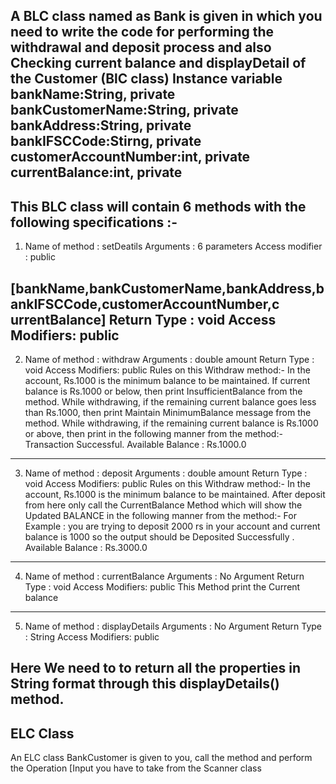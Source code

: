 A BLC class named as Bank is given in which you need to write the code for performing 
the withdrawal and deposit process and also Checking current balance and displayDetail of 
the Customer (BlC class)
Instance variable
bankName:String, private
bankCustomerName:String, private
bankAddress:String, private
bankIFSCCode:Stirng, private
customerAccountNumber:int, private
currentBalance:int, private
---------------------------------------------------
This BLC class will contain 6 methods with the following specifications :-
---------------------------------------------------
1. Name of method : setDeatils
Arguments : 6 parameters
Access modifier : public
 
[bankName,bankCustomerName,bankAddress,bankIFSCCode,customerAccountNumber,c
urrentBalance]
 Return Type : void
Access Modifiers: public
---------------------------------------------------
2. Name of method : withdraw
Arguments : double amount
Return Type : void
Access Modifiers: public
Rules on this Withdraw method:-
In the account, Rs.1000 is the minimum balance to be maintained.
If current balance is Rs.1000 or below, then print InsufficientBalance from the method.
While withdrawing, if the remaining current balance goes less than Rs.1000, then print 
Maintain MinimumBalance message from the method.
While withdrawing, if the remaining current balance is Rs.1000 or above, then print in the 
following manner from the method:-
Transaction Successful.
Available Balance : Rs.1000.0
--------------------------------------------------
3. Name of method : deposit
Arguments : double amount
Return Type : void
Access Modifiers: public 
Rules on this Withdraw method:-
In the account, Rs.1000 is the minimum balance to be maintained.
After deposit from here only call the CurrentBalance Method which will show the Updated 
BALANCE in the following manner from the method:-
For Example : you are trying to deposit 2000 rs in your account and current balance is 
1000 so the output should be 
 Deposited Successfully .
 Available Balance : Rs.3000.0
--------------------------------------------------
4. Name of method : currentBalance
Arguments : No Argument
Return Type : void
Access Modifiers: public
This Method print the Current balance
-------------------------------------------------
5. Name of method : displayDetails
Arguments : No Argument
Return Type : String
Access Modifiers: public

Here We need to to return all the properties in String format through this displayDetails() method.
------------------------------------------------
ELC Class
-------------------------------------------------
An ELC class BankCustomer is given to you, call the method and perform the Operation
[Input you have to take from the Scanner class